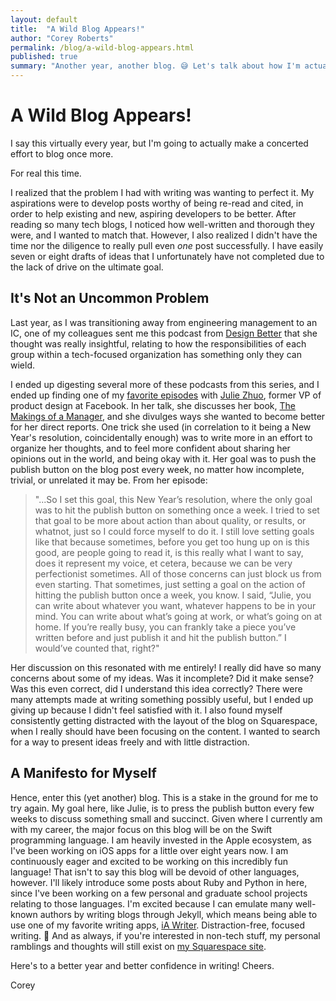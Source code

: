 ```yaml
---
layout: default
title:  "A Wild Blog Appears!"
author: "Corey Roberts"
permalink: /blog/a-wild-blog-appears.html
published: true
summary: "Another year, another blog. 😅 Let's talk about how I'm actually going to follow my New Year's Resolutions in this tech blog dedicated to my learnings in Swift and other languages."
---
```


# A Wild Blog Appears!

I say this virtually every year, but I'm going to actually make a concerted effort to blog once more.

For real this time.

I realized that the problem I had with writing was wanting to perfect it. My aspirations were to develop posts worthy of being re-read and cited, in order to help existing and new, aspiring developers to be better. After reading so many tech blogs, I noticed how well-written and thorough they were, and I wanted to match that. However, I also realized I didn't have the time nor the diligence to really pull even _one_ post successfully. I have easily seven or eight drafts of ideas that I unfortunately have not completed due to the lack of drive on the ultimate goal.

## It's Not an Uncommon Problem

Last year, as I was transitioning away from engineering management to an IC, one of my colleagues sent me this podcast from [Design Better](https://www.designbetter.co/podcast/) that she thought was really insightful, relating to how the responsibilities of each group within a tech-focused organization has something only they can wield.

I ended up digesting several more of these podcasts from this series, and I ended up finding one of my [favorite episodes](https://overcast.fm/+JvNKUdNwg) with [Julie Zhuo](https://juliezhuo.com/), former VP of product design at Facebook. In her talk, she discusses her book, [The Makings of a Manager](https://juliezhuo.com/book/manager.html), and she divulges ways she wanted to become better for her direct reports. One trick she used (in correlation to it being a New Year's resolution, coincidentally enough) was to write more in an effort to organize her thoughts, and to feel more confident about sharing her opinions out in the world, and being okay with it. Her goal was to push the publish button on the blog post every week, no matter how incomplete, trivial, or unrelated it may be. From her episode:

> "...So I set this goal, this New Year’s resolution, where the only goal was to hit the publish button on something once a week. I tried to set that goal to be more about action than about quality, or results, or whatnot, just so I could force myself to do it. I still love setting goals like that because sometimes, before you get too hung up on is this good, are people going to read it, is this really what I want to say, does it represent my voice, et cetera, because we can be very perfectionist sometimes. All of those concerns can just block us from even starting. That sometimes, just setting a goal on the action of hitting the publish button once a week, you know. I said, “Julie, you can write about whatever you want, whatever happens to be in your mind. You can write about what’s going at work, or what’s going on at home. If you’re really busy, you can frankly take a piece you’ve written before and just publish it and hit the publish button.” I would’ve counted that, right?"

Her discussion on this resonated with me entirely! I really did have so many concerns about some of my ideas. Was it incomplete? Did it make sense? Was this even correct, did I understand this idea correctly? There were many attempts made at writing something possibly useful, but I ended up giving up because I didn't feel satisfied with it. I also found myself consistently getting distracted with the layout of the blog on Squarespace, when I really should have been focusing on the content. I wanted to search for a way to present ideas freely and with little distraction.

## A Manifesto for Myself

Hence, enter this (yet another) blog. This is a stake in the ground for me to try again. My goal here, like Julie, is to press the publish button every few weeks to discuss something small and succinct. Given where I currently am with my career, the major focus on this blog will be on the Swift programming language. I am heavily invested in the Apple ecosystem, as I've been working on iOS apps for a little over eight years now. I am continuously eager and excited to be working on this incredibly fun language! That isn't to say this blog will be devoid of other languages, however. I'll likely introduce some posts about Ruby and Python in here, since I've been working on a few personal and graduate school projects relating to those languages. I'm excited because I can emulate many well-known authors by writing blogs through Jekyll, which means being able to use one of my favorite writing apps, [iA Writer](https://ia.net/writer). Distraction-free, focused writing. 🙂 And as always, if you're interested in non-tech stuff, my personal ramblings and thoughts will still exist on [my Squarespace site](https://coreyroberts.io/blog/).

Here's to a better year and better confidence in writing! Cheers.

Corey

